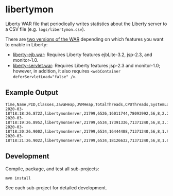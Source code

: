 # libertymon

Liberty WAR file that periodically writes statistics about the Liberty server to a CSV file (e.g. `logs/libertymon.csv`).

There are [two versions of the WAR](https://github.com/IBM/libertymon/releases/latest) depending on which features you want to enable in Liberty:

* [liberty-ejb.war](https://github.com/IBM/libertymon/tree/master/libertymon-ejb): Requires Liberty features ejbLite-3.2, jsp-2.3, and monitor-1.0.
* [liberty-servlet.war](https://github.com/IBM/libertymon/tree/master/libertymon-servlet): Requires Liberty features jsp-2.3 and monitor-1.0; however, in addition, it also requires `<webContainer deferServletLoad="false" />`.

## Example Output

```
Time,Name,PID,Classes,JavaHeap,JVMHeap,TotalThreads,CPUThreads,SystemLoadAverage1Min,ProcessCPUCumulative,ProcessCPUDiff,ProcessCPU%,GCsCumulative,GCsDiff,GCTimeCumulative,GCTimeDiff,LibertyThreadsActive
2020-03-18T18:18:26.872Z,libertymonServer,21799,6526,16011744,78093992,56,8,2.201171875,0.49799080664294193,0,0.0,669,0,815,0,1
2020-03-18T18:19:26.895Z,libertymonServer,21799,6534,17391336,71371240,56,8,3.13818359375,0.22420833333333334,0,0,675,6,821,6,0
2020-03-18T18:20:26.900Z,libertymonServer,21799,6534,16444488,71371240,56,8,1.947265625,0.21169274300932092,0,0,679,4,825,4,0
2020-03-18T18:21:26.902Z,libertymonServer,21799,6534,18126632,71371240,56,8,1.65380859375,0.2245086608927382,0.012815917883417266,0.0,682,3,828,3,0
```

## Development

Compile, package, and test all sub-projects:

`mvn install`

See each sub-project for detailed development.
